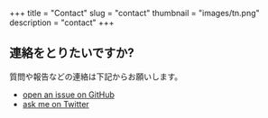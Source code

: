 +++
title = "Contact"
slug = "contact"
thumbnail = "images/tn.png"
description = "contact"
+++

## 連絡をとりたいですか?

質問や報告などの連絡は下記からお願いします。  

* [open an issue on GitHub](https://github.com/naro143/hugo-coder-portfolio/issues/new)  
* [ask me on Twitter](https://twitter.com/naro143)